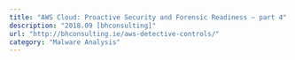 ```yaml
---
title: "AWS Cloud: Proactive Security and Forensic Readiness – part 4"
description: "2018.09 [bhconsulting]"
url: "http://bhconsulting.ie/aws-detective-controls/"
category: "Malware Analysis"
---
```

